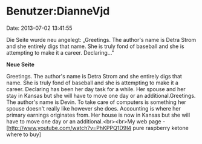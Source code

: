 Benutzer:DianneVjd
==================

Date: 2013-07-02 13:41:55

Die Seite wurde neu angelegt: „Greetings. The author\'s name is Detra
Strom and she entirely digs that name. She is truly fond of baseball and
she is attempting to make it a career. Declaring..."

**Neue Seite**

<div>

Greetings. The author\'s name is Detra Strom and she entirely digs that
name. She is truly fond of baseball and she is attempting to make it a
career. Declaring has been her day task for a while. Her spouse and her
stay in Kansas but she will have to move one day or an
additional.Greetings. The author\'s name is Devin. To take care of
computers is something her spouse doesn\'t really like however she does.
Accounting is where her primary earnings originates from. Her house is
now in Kansas but she will have to move one day or an
additional.\<br\>\<br\>My web page -
\[http://www.youtube.com/watch?v=PhKPPQ1D9I4 pure raspberry ketone where
to buy\]

</div>
